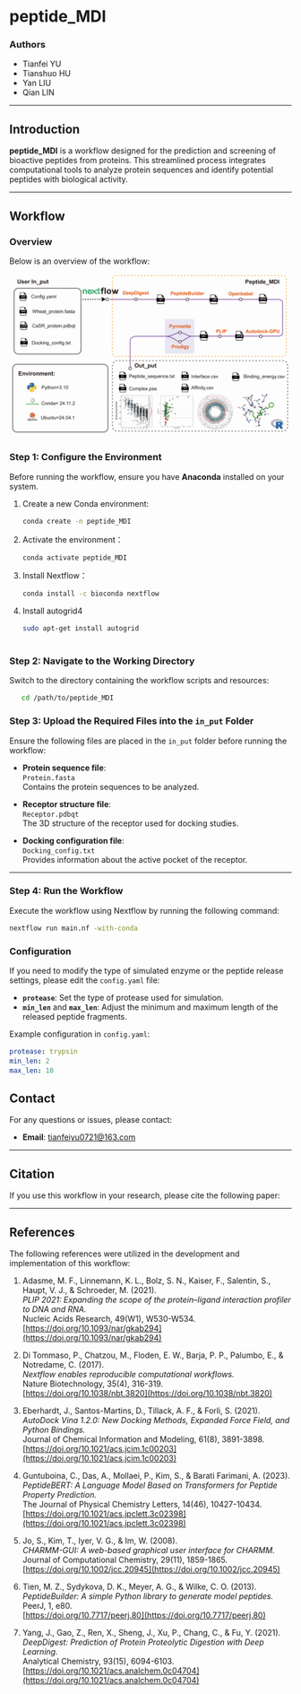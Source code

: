 # peptide_MDI

### Authors
- Tianfei YU  
- Tianshuo HU  
- Yan LIU  
- Qian LIN  

---

## Introduction
**peptide_MDI** is a workflow designed for the prediction and screening of bioactive peptides from proteins. This streamlined process integrates computational tools to analyze protein sequences and identify potential peptides with biological activity.

---

## Workflow
### Overview
Below is an overview of the workflow:

![Workflow Diagram](images/peptide_MDI.png)

### Step 1: Configure the Environment
Before running the workflow, ensure you have **Anaconda** installed on your system.

1. Create a new Conda environment:
   ```bash
   conda create -n peptide_MDI

2. Activate the environment：
   ```bash
   conda activate peptide_MDI
   
3. Install Nextflow：
   ```bash
   conda install -c bioconda nextflow

4. Install autogrid4
   ```bash
   sudo apt-get install autogrid
  
### Step 2: Navigate to the Working Directory
Switch to the directory containing the workflow scripts and resources:
```bash
   cd /path/to/peptide_MDI
```

### Step 3: Upload the Required Files into the `in_put` Folder
Ensure the following files are placed in the `in_put` folder before running the workflow:

- **Protein sequence file**:  
  `Protein.fasta`  
  Contains the protein sequences to be analyzed.

- **Receptor structure file**:  
  `Receptor.pdbqt`  
  The 3D structure of the receptor used for docking studies.

- **Docking configuration file**:  
  `Docking_config.txt`  
  Provides information about the active pocket of the receptor.


---

### Step 4: Run the Workflow
Execute the workflow using Nextflow by running the following command:
```bash
nextflow run main.nf -with-conda
```

### Configuration
If you need to modify the type of simulated enzyme or the peptide release settings, please edit the `config.yaml` file:

- **`protease`**: Set the type of protease used for simulation.  
- **`min_len`** and **`max_len`**: Adjust the minimum and maximum length of the released peptide fragments.

Example configuration in `config.yaml`:
```yaml
protease: trypsin
min_len: 2
max_len: 10
```

## Contact
For any questions or issues, please contact:
- **Email**: tianfeiyu0721@163.com

---

## Citation
If you use this workflow in your research, please cite the following paper:

---

## References
The following references were utilized in the development and implementation of this workflow:

1. Adasme, M. F., Linnemann, K. L., Bolz, S. N., Kaiser, F., Salentin, S., Haupt, V. J., & Schroeder, M. (2021).  
   *PLIP 2021: Expanding the scope of the protein–ligand interaction profiler to DNA and RNA.*  
   Nucleic Acids Research, 49(W1), W530-W534.  
   [https://doi.org/10.1093/nar/gkab294](https://doi.org/10.1093/nar/gkab294)

2. Di Tommaso, P., Chatzou, M., Floden, E. W., Barja, P. P., Palumbo, E., & Notredame, C. (2017).  
   *Nextflow enables reproducible computational workflows.*  
   Nature Biotechnology, 35(4), 316-319.  
   [https://doi.org/10.1038/nbt.3820](https://doi.org/10.1038/nbt.3820)

3. Eberhardt, J., Santos-Martins, D., Tillack, A. F., & Forli, S. (2021).  
   *AutoDock Vina 1.2.0: New Docking Methods, Expanded Force Field, and Python Bindings.*  
   Journal of Chemical Information and Modeling, 61(8), 3891-3898.  
   [https://doi.org/10.1021/acs.jcim.1c00203](https://doi.org/10.1021/acs.jcim.1c00203)

4. Guntuboina, C., Das, A., Mollaei, P., Kim, S., & Barati Farimani, A. (2023).  
   *PeptideBERT: A Language Model Based on Transformers for Peptide Property Prediction.*  
   The Journal of Physical Chemistry Letters, 14(46), 10427-10434.  
   [https://doi.org/10.1021/acs.jpclett.3c02398](https://doi.org/10.1021/acs.jpclett.3c02398)

5. Jo, S., Kim, T., Iyer, V. G., & Im, W. (2008).  
   *CHARMM-GUI: A web-based graphical user interface for CHARMM.*  
   Journal of Computational Chemistry, 29(11), 1859-1865.  
   [https://doi.org/10.1002/jcc.20945](https://doi.org/10.1002/jcc.20945)

6. Tien, M. Z., Sydykova, D. K., Meyer, A. G., & Wilke, C. O. (2013).  
   *PeptideBuilder: A simple Python library to generate model peptides.*  
   PeerJ, 1, e80.  
   [https://doi.org/10.7717/peerj.80](https://doi.org/10.7717/peerj.80)

7. Yang, J., Gao, Z., Ren, X., Sheng, J., Xu, P., Chang, C., & Fu, Y. (2021).  
   *DeepDigest: Prediction of Protein Proteolytic Digestion with Deep Learning.*  
   Analytical Chemistry, 93(15), 6094-6103.  
   [https://doi.org/10.1021/acs.analchem.0c04704](https://doi.org/10.1021/acs.analchem.0c04704)



